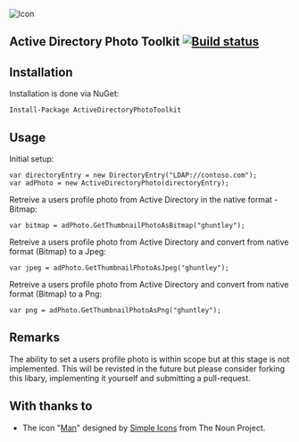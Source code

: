 ![Icon](https://i.imgur.com/MJITwBP.png)
## Active Directory Photo Toolkit [![Build status](https://ci.appveyor.com/api/projects/status/k0v9fhu227g2cgel/branch/master?svg=true)](https://ci.appveyor.com/project/ghuntley/active-directory-photo-toolkit/branch/master)


## Installation

Installation is done via NuGet:

    Install-Package ActiveDirectoryPhotoToolkit

## Usage

Initial setup:

    var directoryEntry = new DirectoryEntry("LDAP://contoso.com");
    var adPhoto = new ActiveDirectoryPhoto(directoryEntry);

Retreive a users profile photo from Active Directory in the native format - Bitmap:

    var bitmap = adPhoto.GetThumbnailPhotoAsBitmap("ghuntley");

Retreive a users profile photo from Active Directory and convert from native format (Bitmap) to a Jpeg:

    var jpeg = adPhoto.GetThumbnailPhotoAsJpeg("ghuntley");

Retreive a users profile photo from Active Directory and convert from native format (Bitmap) to a Png:

    var png = adPhoto.GetThumbnailPhotoAsPng("ghuntley");

## Remarks

The ability to set a users profile photo is within scope but at this stage is not implemented. This will be revisted in the future but please consider forking this libary, implementing it yourself and submitting a pull-request.

## With thanks to
* The icon "<a href="http://thenounproject.com/term/man/32098/" target="_blank">Man</a>" designed by <a href="http://thenounproject.com/SimpleIcons" target="_blank">Simple Icons</a> from The Noun Project.

